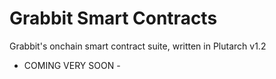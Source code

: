# Grabbit Smart Contracts
Grabbit's onchain smart contract suite, written in Plutarch v1.2
 - COMING VERY SOON -
